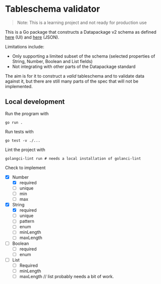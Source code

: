 # Tableschema validator

> Note: This is a learning project and not ready for production use

This is a Go package that constructs a Datapackage v2 schema as defined [here](https://datapackage.org/standard/table-schema/) (UI) and [here](https://datapackage.org/profiles/2.0/tableschema.json) (JSON).

Limitations include:
- Only supporting a limited subset of the schema (selected properties of String, Number, Boolean and List fields)
- Not integrating with other parts of the Datapackage standard

The aim is for it to construct a _valid_ tableschema and to validate data against it, but there are still many parts of the spec that will not be implemented. 


## Local development

Run the program with 

```
go run .
```

Run tests with 

```
go test -v ./...
```

Lint the project with 

```
golangci-lint run # needs a local installation of golanci-lint
```


Check to implement

- [x] Number 
  - [x] required
  - [ ] unique
  - [ ] min
  - [ ] max
- [x] String
  - [x] required 
  - [ ] unique
  - [ ] pattern
  - [ ] enum
  - [ ] minLength
  - [ ] maxLength
- [ ] Boolean
  - [ ] required
  - [ ] enum
- [ ] List
  - [ ] Required
  - [ ] minLength
  - [ ] maxLength
  // list probably needs a bit of work.